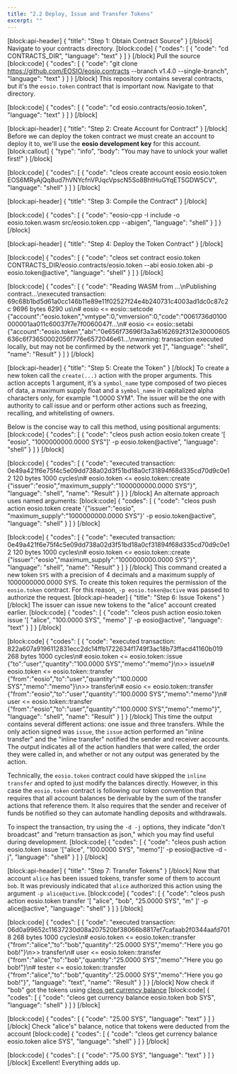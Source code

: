 ```yaml
---
title: "2.2 Deploy, Issue and Transfer Tokens"
excerpt: ""
---
```

[block:api-header]
{
  "title": "Step 1: Obtain Contract Source"
}
[/block]
Navigate to your contracts directory.
[block:code]
{
  "codes": [
    {
      "code": "cd CONTRACTS_DIR",
      "language": "text"
    }
  ]
}
[/block]
Pull the source
[block:code]
{
  "codes": [
    {
      "code": "git clone https://github.com/EOSIO/eosio.contracts --branch v1.4.0 --single-branch",
      "language": "text"
    }
  ]
}
[/block]
This repository contains several contracts, but it's the `eosio.token` contract that is important now. Navigate to that directory.

[block:code]
{
  "codes": [
    {
      "code": "cd eosio.contracts/eosio.token",
      "language": "text"
    }
  ]
}
[/block]

[block:api-header]
{
  "title": "Step 2: Create Account for Contract"
}
[/block]
Before we can deploy the token contract we must create an account to deploy it to, we'll use the **eosio development key** for this account.
[block:callout]
{
  "type": "info",
  "body": "You may have to unlock your wallet first!"
}
[/block]

[block:code]
{
  "codes": [
    {
      "code": "cleos create account eosio eosio.token EOS6MRyAjQq8ud7hVNYcfnVPJqcVpscN5So8BhtHuGYqET5GDW5CV",
      "language": "shell"
    }
  ]
}
[/block]

[block:api-header]
{
  "title": "Step 3: Compile the Contract"
}
[/block]

[block:code]
{
  "codes": [
    {
      "code": "eosio-cpp -I include -o eosio.token.wasm src/eosio.token.cpp --abigen",
      "language": "shell"
    }
  ]
}
[/block]

[block:api-header]
{
  "title": "Step 4: Deploy the Token Contract"
}
[/block]

[block:code]
{
  "codes": [
    {
      "code": "cleos set contract eosio.token CONTRACTS_DIR/eosio.contracts/eosio.token --abi eosio.token.abi -p eosio.token@active",
      "language": "shell"
    }
  ]
}
[/block]

[block:code]
{
  "codes": [
    {
      "code": "Reading WASM from ...\nPublishing contract...\nexecuted transaction: 69c68b1bd5d61a0cc146b11e89e11f02527f24e4b240731c4003ad1dc0c87c2c  9696 bytes  6290 us\n#         eosio <= eosio::setcode               {\"account\":\"eosio.token\",\"vmtype\":0,\"vmversion\":0,\"code\":\"0061736d0100000001aa011c60037f7e7f0060047f...\n#         eosio <= eosio::setabi                {\"account\":\"eosio.token\",\"abi\":\"0e656f73696f3a3a6162692f312e30000605636c6f73650002056f776e6572046e61...\nwarning: transaction executed locally, but may not be confirmed by the network yet         ]",
      "language": "shell",
      "name": "Result"
    }
  ]
}
[/block]

[block:api-header]
{
  "title": "Step 5: Create the Token"
}
[/block]
To create a new token call the `create(...)` action with the proper arguments. This action accepts 1 argument, it's a `symbol_name` type composed of two pieces of data, a maximum supply float and a `symbol_name` in capitalized alpha characters only, for example "1.0000 SYM". The issuer will be the one with authority to call issue and or perform other actions such as freezing, recalling, and whitelisting of owners.

Below is the concise way to call this method, using positional arguments:
[block:code]
{
  "codes": [
    {
      "code": "cleos push action eosio.token create '[ \"eosio\", \"1000000000.0000 SYS\"]' -p eosio.token@active",
      "language": "shell"
    }
  ]
}
[/block]

[block:code]
{
  "codes": [
    {
      "code": "executed transaction: 0e49a421f6e75f4c5e09dd738a02d3f51bd18a0cf31894f68d335cd70d9c0e12  120 bytes  1000 cycles\n#   eosio.token <= eosio.token::create          {\"issuer\":\"eosio\",\"maximum_supply\":\"1000000000.0000 SYS\"}",
      "language": "shell",
      "name": "Result"
    }
  ]
}
[/block]
An alternate approach uses named arguments:
[block:code]
{
  "codes": [
    {
      "code": "cleos push action eosio.token create '{\"issuer\":\"eosio\", \"maximum_supply\":\"1000000000.0000 SYS\"}' -p eosio.token@active",
      "language": "shell"
    }
  ]
}
[/block]

[block:code]
{
  "codes": [
    {
      "code": "executed transaction: 0e49a421f6e75f4c5e09dd738a02d3f51bd18a0cf31894f68d335cd70d9c0e12  120 bytes  1000 cycles\n#   eosio.token <= eosio.token::create          {\"issuer\":\"eosio\",\"maximum_supply\":\"1000000000.0000 SYS\"}",
      "language": "shell",
      "name": "Result"
    }
  ]
}
[/block]
This command created a new token `SYS` with a precision of 4 decimals and a maximum supply of 1000000000.0000 SYS.  To create this token requires the permission of the `eosio.token` contract. For this reason, `-p eosio.token@active` was passed to authorize the request.
[block:api-header]
{
  "title": "Step 6: Issue Tokens"
}
[/block]
The issuer can issue new tokens to the "alice" account created earlier. 
[block:code]
{
  "codes": [
    {
      "code": "cleos push action eosio.token issue '[ \"alice\", \"100.0000 SYS\", \"memo\" ]' -p eosio@active",
      "language": "text"
    }
  ]
}
[/block]

[block:code]
{
  "codes": [
    {
      "code": "executed transaction: 822a607a9196112831ecc2dc14ffb1722634f1749f3ac18b73ffacd41160b019  268 bytes  1000 cycles\n#   eosio.token <= eosio.token::issue           {\"to\":\"user\",\"quantity\":\"100.0000 SYS\",\"memo\":\"memo\"}\n>> issue\n#   eosio.token <= eosio.token::transfer        {\"from\":\"eosio\",\"to\":\"user\",\"quantity\":\"100.0000 SYS\",\"memo\":\"memo\"}\n>> transfer\n#         eosio <= eosio.token::transfer        {\"from\":\"eosio\",\"to\":\"user\",\"quantity\":\"100.0000 SYS\",\"memo\":\"memo\"}\n#          user <= eosio.token::transfer        {\"from\":\"eosio\",\"to\":\"user\",\"quantity\":\"100.0000 SYS\",\"memo\":\"memo\"}",
      "language": "shell",
      "name": "Result"
    }
  ]
}
[/block]
This time the output contains several different actions:  one issue and three transfers.  While the only action signed was `issue`, the `issue` action performed an "inline transfer" and the "inline transfer" notified the sender and receiver accounts.  The output indicates all of the action handlers that were called, the order they were called in, and whether or not any output was generated by the action.

Technically, the `eosio.token` contract could have skipped the `inline transfer` and opted to just modify the balances directly.  However, in this case the `eosio.token` contract is following our token convention that requires that all account balances be derivable by the sum of the transfer actions that reference them.  It also requires that the sender and receiver of funds be notified so they can automate handling deposits and withdrawals. 

To inspect the transaction, try using the `-d -j` options, they indicate "don't broadcast" and "return transaction as json," which you may find useful during development. 
[block:code]
{
  "codes": [
    {
      "code": "cleos push action eosio.token issue '[\"alice\", \"100.0000 SYS\", \"memo\"]' -p eosio@active -d -j",
      "language": "shell"
    }
  ]
}
[/block]

[block:api-header]
{
  "title": "Step 7: Transfer Tokens"
}
[/block]
Now that account `alice` has been issued tokens, transfer some of them to account `bob`.  It was previously indicated that `alice` authorized this action using the argument `-p alice@active`.
[block:code]
{
  "codes": [
    {
      "code": "cleos push action eosio.token transfer '[ \"alice\", \"bob\", \"25.0000 SYS\", \"m\" ]' -p alice@active",
      "language": "shell"
    }
  ]
}
[/block]

[block:code]
{
  "codes": [
    {
      "code": "executed transaction: 06d0a99652c11637230d08a207520bf38066b8817ef7cafaab2f0344aafd7018  268 bytes  1000 cycles\n#   eosio.token <= eosio.token::transfer        {\"from\":\"alice\",\"to\":\"bob\",\"quantity\":\"25.0000 SYS\",\"memo\":\"Here you go bob!\"}\n>> transfer\n#          user <= eosio.token::transfer        {\"from\":\"alice\",\"to\":\"bob\",\"quantity\":\"25.0000 SYS\",\"memo\":\"Here you go bob!\"}\n#        tester <= eosio.token::transfer        {\"from\":\"alice\",\"to\":\"bob\",\"quantity\":\"25.0000 SYS\",\"memo\":\"Here you go bob!\"}",
      "language": "text",
      "name": "Result"
    }
  ]
}
[/block]
Now check if "bob" got the tokens using [cleos get currency balance](https://developers.eos.io/eosio-cleos/reference#currency-balance)
[block:code]
{
  "codes": [
    {
      "code": "cleos get currency balance eosio.token bob SYS",
      "language": "shell"
    }
  ]
}
[/block]

[block:code]
{
  "codes": [
    {
      "code": "25.00 SYS",
      "language": "text"
    }
  ]
}
[/block]
Check "alice's" balance, notice that tokens were deducted from the account 
[block:code]
{
  "codes": [
    {
      "code": "cleos get currency balance eosio.token alice SYS",
      "language": "shell"
    }
  ]
}
[/block]

[block:code]
{
  "codes": [
    {
      "code": "75.00 SYS",
      "language": "text"
    }
  ]
}
[/block]
Excellent! Everything adds up.